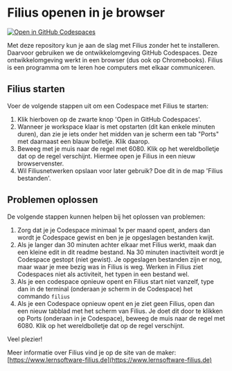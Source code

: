 # Filius openen in je browser

[![Open in GitHub Codespaces](https://github.com/codespaces/badge.svg)](https://codespaces.new/informaticascw/filius?quickstart=1
"Start je eigen Codespace met Filius, je hoeft niets te installeren.")<br>

Met deze repository kun je aan de slag met Filius zonder het te installeren. Daarvoor gebruiken we de ontwikkelomgeving GitHub Codespaces. Deze ontwikkelomgeving werkt in een browser (dus ook op Chromebooks). Filius is een programma om te leren hoe computers met elkaar communiceren.

## Filius starten
Voer de volgende stappen uit om een Codespace met Filius te starten:
1. Klik hierboven op de zwarte knop 'Open in GitHub Codespaces'.
2. Wanneer je workspace klaar is met opstarten (dit kan enkele minuten duren), dan zie je iets onder het midden van je scherm een tab "Ports" met daarnaast een blauw bolletje. Klik daarop.
3. Beweeg met je muis naar de regel met 6080. Klik op het wereldbolletje dat op de regel verschijnt. Hiermee open je Filius in een nieuw browservenster.
4. Wil Filiusnetwerken opslaan voor later gebruik? Doe dit in de map 'Filius bestanden'.

## Problemen oplossen
De volgende stappen kunnen helpen bij het oplossen van problemen:
1. Zorg dat je je Codespace minimaal 1x per maand opent, anders dan wordt je Codespace gewist en ben je je opgeslagen bestanden kwijt.
2. Als je langer dan 30 minuten achter elkaar met Filius werkt, maak dan een kleine edit in dit readme bestand. Na 30 minuten inactiviteit wordt je Codespace gestopt (niet gewist). Je opgeslagen bestanden zijn er nog, maar waar je mee bezig was in Filius is weg. Werken in Filius ziet Codespaces niet als activiteit, het typen in een bestand wel.
3. Als je een codespace opnieuw opent en Filius start niet vanzelf, type dan in de terminal (onderaan je scherm in de Codespace) het commando `filius`
4. Als je een Codespace opnieuw opent en je ziet geen Filius, open dan een nieuw tabblad met het scherm van Filius. Je doet dit door te klikken op Ports (onderaan in je Codespace), beweeg de muis naar de regel met 6080. Klik op het wereldbolletje dat op de regel verschijnt.

Veel plezier!

Meer informatie over Filius vind je op de site van de maker: [https://www.lernsoftware-filius.de](https://www.lernsoftware-filius.de)
